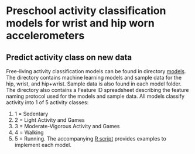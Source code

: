 # Preschool activity classification models for wrist and hip worn accelerometers

## Predict activity class on new data
Free-living activity classification models can be found in directory [models](https://github.com/MA-QUT/Preschool_EE_Models_PLOS_One/tree/master/models). The directory contains
machine learning models and sample data for the hip, wrist, and hip+wrist. Sample data is also found in each model folder. The directory also contains a Feature ID spreadsheet
describing the feature naming protocol used for the models and sample data.
All models classify activity into 1 of 5 activity classes:
1. 1 = Sedentary
2. 2 = Light Activity and Games
3. 3 = Moderate-Vigorous Activity and Games
4. 4 = Walking
5. 5 = Running.
The accompanying [R script](https://github.com/MA-QUT/Preschool_EE_Models_PLOS_One/blob/master/predict%20on%20new%20data.R) provides examples to implement each model.
